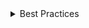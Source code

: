 <details>
<summary>
 Best Practices
</summary>

### Layout

- When people need to perform extra steps for changes to take effect, use a check box instead. For example, if they must click a "Submit", "Next", or "OK" button to apply changes, use a check box.

### Content

- Only replace the On/Off labels if there are more specific labels for the setting. For example, you might use Show/Hide if the setting is "Show images".
- Keep descriptive text short and concise—two to four words; preferably nouns. For example, "Focused inbox" or "WiFi".

</details>
